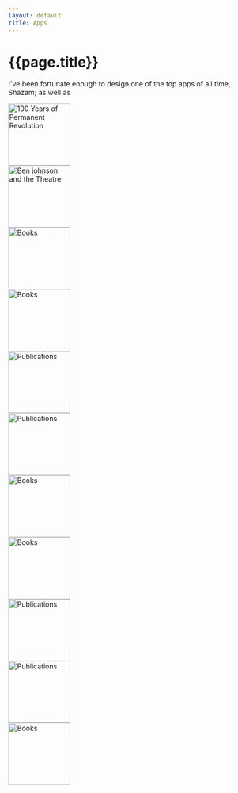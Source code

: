 ```yaml
---
layout: default
title: Apps
---
```


# {{page.title}}

I've been fortunate enough to design one of the top apps of all time, Shazam; as well as 

<div class="grid">
   <div>
   		<a href="books/cebu-pacific">
			<img src="/method/assets/thumbs/cebu-pacific.webp" width="125px" height="125px" alt="100 Years of Permanent Revolution" />
		</a>
   	</div>
   <div>
  	 <a href="books/cinime-watch-app">
			<img src="/method/assets/thumbs/cinime-watch-app.webp" width="125px" height="125px" alt="Ben johnson and the Theatre" />
		</a>
  	</div>
   <div>
   		<a href="books/shazam-adverts">
			<img src="/method/assets/thumbs/shazam-adverts.webp" width="125px" height="125px" alt="Books" />
		</a>
	</div>
	<div>
		<a href="books/shazam-home-screen">
			<img src="/method/assets/thumbs/shazam-home-screen.webp" width="125px" height="125px" alt="Books" />
		</a>
	</div>
	<div>
		<a href="books/shazam-listening-screen">
			<img src="/method/assets/thumbs/shazam-listening-screen.webp" width="125px" height="125px" alt="Publications" />
		</a>
	</div>
	<div>
		<a href="books/shazam-red">
			<img src="/method/assets/thumbs/shazam-red.webp" width="125px" height="125px" alt="Publications" />
		</a>
	</div>
		<div>
		<a href="books/shazam-tron">
			<img src="/method/assets/thumbs/shazam-tron.webp" width="125px" height="125px" alt="Books" />
		</a>
	</div>
	<div>
		<a href="books/shazam-win-8">
			<img src="/method/assets/thumbs/shazam-win-8.webp" width="125px" height="125px" alt="Books" />
		</a>
	</div>
	<div>
		<a href="books/shazam-win-8-mytags">
			<img src="/method/assets/thumbs/shazam-win-8-mytags.webp" width="125px" height="125px" alt="Publications" />
		</a>
	</div>
	<div>
		<a href="books/wp8">
			<img src="/method/assets/thumbs/wp8.webp" width="125px" height="125px" alt="Publications" />
		</a>
	</div>
	<div>
		<a href="books/wp8_screens">
			<img src="/method/assets/thumbs/wp8_screens.webp" width="125px" height="125px" alt="Books" />
		</a>
	</div>
</div>